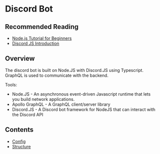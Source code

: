# Discord Bot

## Recommended Reading

- [Node.js Tutorial for Beginners](https://www.youtube.com/watch?v=TlB_eWDSMt4)
- [Discord JS Introduction](https://discordjs.guide/#before-you-begin)

## Overview

The discord bot is built on Node.JS with Discord.JS using Typescript. GraphQL is used to communicate with the backend.

Tools:

- Node.JS - An asynchronous event-driven Javascript runtime that lets you build network applications.
- Apollo GraphQL - A GraphQL client/server library
- Discord.JS - A Discord bot framework for NodeJS that can interact with the Discord API

## Contents

- [Config](config.md)
- [Structure](structure.md)
